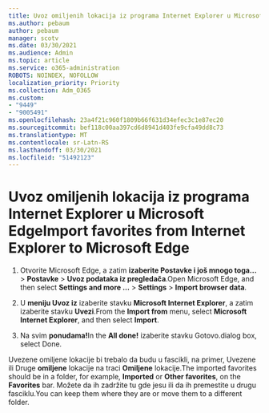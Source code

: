 ```yaml
---
title: Uvoz omiljenih lokacija iz programa Internet Explorer u Microsoft Edge
ms.author: pebaum
author: pebaum
manager: scotv
ms.date: 03/30/2021
ms.audience: Admin
ms.topic: article
ms.service: o365-administration
ROBOTS: NOINDEX, NOFOLLOW
localization_priority: Priority
ms.collection: Adm_O365
ms.custom:
- "9449"
- "9005491"
ms.openlocfilehash: 23a4f21c960f1809b66f631d34efec3c1e87ec20
ms.sourcegitcommit: bef118c00aa397cd6d8941d403fe9cfa49dd8c73
ms.translationtype: MT
ms.contentlocale: sr-Latn-RS
ms.lasthandoff: 03/30/2021
ms.locfileid: "51492123"
---
```

# <a name="import-favorites-from-internet-explorer-to-microsoft-edge"></a><span data-ttu-id="331e8-102">Uvoz omiljenih lokacija iz programa Internet Explorer u Microsoft Edge</span><span class="sxs-lookup"><span data-stu-id="331e8-102">Import favorites from Internet Explorer to Microsoft Edge</span></span>

1. <span data-ttu-id="331e8-103">Otvorite Microsoft Edge, a zatim **izaberite Postavke i još mnogo toga...**  >  **Postavke**  >  **Uvoz podataka iz pregledača**.</span><span class="sxs-lookup"><span data-stu-id="331e8-103">Open Microsoft Edge, and then select **Settings and more ...** > **Settings** > **Import browser data**.</span></span>

1. <span data-ttu-id="331e8-104">U **meniju Uvoz iz** izaberite stavku **Microsoft Internet Explorer**, a zatim izaberite stavku **Uvezi**.</span><span class="sxs-lookup"><span data-stu-id="331e8-104">From the **Import from** menu, select **Microsoft Internet Explorer**, and then select **Import**.</span></span>

1. <span data-ttu-id="331e8-105">Na svim **ponudama!**</span><span class="sxs-lookup"><span data-stu-id="331e8-105">In the **All done!**</span></span> <span data-ttu-id="331e8-106">izaberite stavku Gotovo.</span><span class="sxs-lookup"><span data-stu-id="331e8-106">dialog box, select Done.</span></span>

<span data-ttu-id="331e8-107">Uvezene omiljene lokacije bi trebalo da  budu u fascikli, na primer, Uvezene ili Druge **omiljene** lokacije na traci **Omiljene** lokacije.</span><span class="sxs-lookup"><span data-stu-id="331e8-107">The imported favorites should be in a folder, for example, **Imported** or **Other favorites**, on the **Favorites** bar.</span></span> <span data-ttu-id="331e8-108">Možete da ih zadržite tu gde jesu ili da ih premestite u drugu fasciklu.</span><span class="sxs-lookup"><span data-stu-id="331e8-108">You can keep them where they are or move them to a different folder.</span></span>